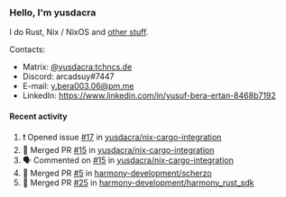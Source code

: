 ### Hello, I'm yusdacra

I do Rust, Nix / NixOS and [other stuff](https://yusdacra.gitlab.io/about).

Contacts:
- Matrix: [@yusdacra:tchncs.de](https://matrix.to/#/@yusdacra:tchncs.de)
- Discord: arcadsuy#7447
- E-mail: y.bera003.06@pm.me
- LinkedIn: https://www.linkedin.com/in/yusuf-bera-ertan-8468b7192

#### Recent activity

<!--START_SECTION:activity-->
1. ❗️ Opened issue [#17](https://github.com/yusdacra/nix-cargo-integration/issues/17) in [yusdacra/nix-cargo-integration](https://github.com/yusdacra/nix-cargo-integration)
2. 🎉 Merged PR [#15](https://github.com/yusdacra/nix-cargo-integration/pull/15) in [yusdacra/nix-cargo-integration](https://github.com/yusdacra/nix-cargo-integration)
3. 🗣 Commented on [#15](https://github.com/yusdacra/nix-cargo-integration/issues/15) in [yusdacra/nix-cargo-integration](https://github.com/yusdacra/nix-cargo-integration)
4. 🎉 Merged PR [#5](https://github.com/harmony-development/scherzo/pull/5) in [harmony-development/scherzo](https://github.com/harmony-development/scherzo)
5. 🎉 Merged PR [#25](https://github.com/harmony-development/harmony_rust_sdk/pull/25) in [harmony-development/harmony_rust_sdk](https://github.com/harmony-development/harmony_rust_sdk)
<!--END_SECTION:activity-->
